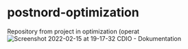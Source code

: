 # postnord-optimization
Repository from project in optimization (operat
![Screenshot 2022-02-15 at 19-17-32 CDIO - Dokumentation](https://user-images.githubusercontent.com/98525050/154124050-02ec1f12-89b0-4d63-9853-2cffee64ade8.png)
